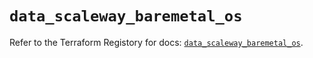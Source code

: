 # `data_scaleway_baremetal_os`

Refer to the Terraform Registory for docs: [`data_scaleway_baremetal_os`](https://registry.terraform.io/providers/scaleway/scaleway/2.31.0/docs/data-sources/baremetal_os).
